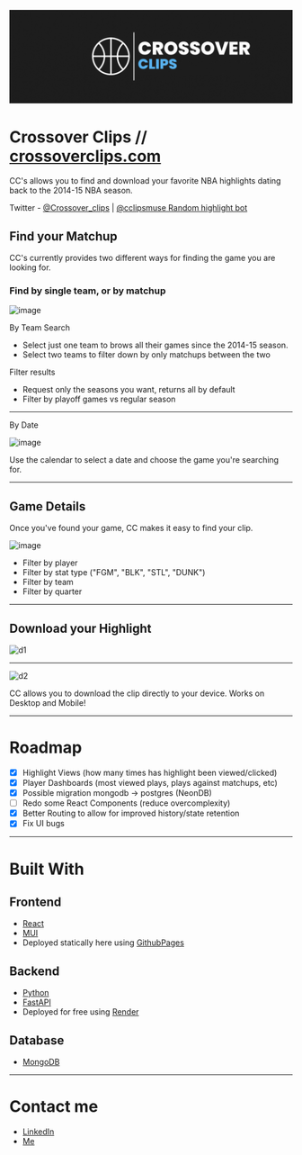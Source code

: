 
<a name="readme-top"></a>

  <a href="https://crossoverclips.com">
    <img src="frontend/nba-frontend/src/static/cc2static.png" alt="Logo" >
  </a>

# Crossover Clips // [crossoverclips.com](https://crossoverclips.com)

CC's allows you to find and download your favorite NBA highlights dating back to the 2014-15 NBA season.

Twitter - [@Crossover_clips](https://twitter.com/crossover_clips) | [@cclipsmuse Random highlight bot](https://twitter.com/cclipsmuse)

## Find your Matchup

CC's currently provides two different ways for finding the game you are looking for.

### Find by single team, or by matchup
![image](https://github.com/sjdefran1/highlight_maker/assets/72476187/0de11649-dd13-4e89-b05c-3d63cc67c69b)

By Team Search

- Select just one team to brows all their games since the 2014-15 season.
- Select two teams to filter down by only matchups between the two

Filter results

- Request only the seasons you want, returns all by default
- Filter by playoff games vs regular season

---

By Date

![image](https://github.com/sjdefran1/highlight_maker/assets/72476187/83074cbb-1926-4d65-a1fc-11d03cc67ca1)

Use the calendar to select a date and choose the game you're searching for.


---

## Game Details

Once you've found your game, CC makes it easy to find your clip.

![image](https://github.com/sjdefran1/highlight_maker/assets/72476187/6097c624-6b91-4da2-854a-2129ef8f8436)


- Filter by player
- Filter by stat type ("FGM", "BLK", "STL", "DUNK")
- Filter by team
- Filter by quarter

---

## Download your Highlight
![d1](https://github.com/sjdefran1/highlight_maker/assets/72476187/d6db69f2-a9b2-4192-b469-2b90dce42f3b)

---

![d2](https://github.com/sjdefran1/highlight_maker/assets/72476187/7a423cab-4c78-4fec-ba96-4548aaaee825)

CC allows you to download the clip directly to your device. Works on Desktop and Mobile!

---
# Roadmap
- [x] Highlight Views (how many times has highlight been viewed/clicked)
- [x] Player Dashboards (most viewed plays, plays against matchups, etc)
- [x] Possible migration mongodb -> postgres (NeonDB)
- [ ] Redo some React Components (reduce overcomplexity)
- [x] Better Routing to allow for improved history/state retention
- [x] Fix UI bugs
---

# Built With

## Frontend

- [React](https://react.dev/)
- [MUI](https://mui.com/)
- Deployed statically here using [GithubPages](https://pages.github.com/)

## Backend

- [Python](https://www.python.org/)
- [FastAPI](https://fastapi.tiangolo.com/)
- Deployed for free using [Render](https://render.com/)
  
## Database

- [MongoDB](https://www.mongodb.com/docs/)

---

# Contact me

- [LinkedIn](https://www.linkedin.com/in/sam-defrancisco-4373361b3/)
- [Me](https://sjdefran.com)
